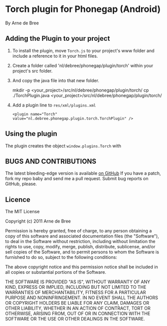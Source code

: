 # Torch plugin for Phonegap (Android) #
By Arne de Bree

## Adding the Plugin to your project ##
1. To install the plugin, move `Torch.js` to your project's www folder and include a reference to it 
in your html files. 
2. Create a folder called 'nl/debree/phonegap/plugin/torch' within your project's src folder.
3. And copy the java file into that new folder.

    mkdir -p <your_project>/src/nl/debree/phonegap/plugin/torch/
    cp ./TorchPlugin.java <your_project>/src/nl/debree/phonegap/plugin/torch/
    
4. Add a plugin line to `res/xml/plugins.xml`

    `<plugin name="Torch" value="nl.debree.phonegap.plugin.torch.TorchPlugin" />`

## Using the plugin ##
The plugin creates the object `window.plugins.Torch` with 
	
## BUGS AND CONTRIBUTIONS ##
The latest bleeding-edge version is available [on GitHub](http://github.com/adebrees/phonegap-plugins/tree/master/Android/)
If you have a patch, fork my repo baby and send me a pull request. Submit bug reports on GitHub, please.
	
## Licence ##

The MIT License

Copyright (c) 2011 Arne de Bree

Permission is hereby granted, free of charge, to any person obtaining a copy
of this software and associated documentation files (the "Software"), to deal
in the Software without restriction, including without limitation the rights
to use, copy, modify, merge, publish, distribute, sublicense, and/or sell
copies of the Software, and to permit persons to whom the Software is
furnished to do so, subject to the following conditions:

The above copyright notice and this permission notice shall be included in
all copies or substantial portions of the Software.

THE SOFTWARE IS PROVIDED "AS IS", WITHOUT WARRANTY OF ANY KIND, EXPRESS OR
IMPLIED, INCLUDING BUT NOT LIMITED TO THE WARRANTIES OF MERCHANTABILITY,
FITNESS FOR A PARTICULAR PURPOSE AND NONINFRINGEMENT. IN NO EVENT SHALL THE
AUTHORS OR COPYRIGHT HOLDERS BE LIABLE FOR ANY CLAIM, DAMAGES OR OTHER
LIABILITY, WHETHER IN AN ACTION OF CONTRACT, TORT OR OTHERWISE, ARISING FROM,
OUT OF OR IN CONNECTION WITH THE SOFTWARE OR THE USE OR OTHER DEALINGS IN
THE SOFTWARE.




	